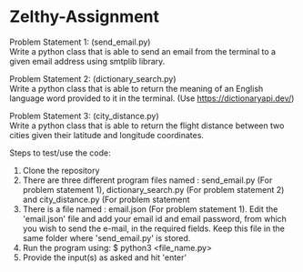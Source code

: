 # Zelthy-Assignment

Problem Statement 1: (send_email.py)  
Write a python class that is able to send an email from the terminal to a given email address
using smtplib library.

Problem Statement 2: (dictionary_search.py)  
Write a python class that is able to return the meaning of an English language word provided to it
in the terminal. (Use https://dictionaryapi.dev/)

Problem Statement 3: (city_distance.py)  
Write a python class that is able to return the flight distance between two cities given their
latitude and longitude coordinates.

Steps to test/use the code:
1) Clone the repository
2) There are three different program files named : send_email.py (For problem statement 1), dictionary_search.py (For problem statement 2) and city_distance.py  (For problem statement
3) There is a file named : email.json (For problem statement 1). Edit the 'email.json' file and add your email id and email password, from which you wish to send the e-mail, in the required fields. Keep this file in the same folder where 'send_email.py' is stored.
4) Run the program using: $ python3 <file_name.py>
5) Provide the input(s) as asked and hit 'enter'
